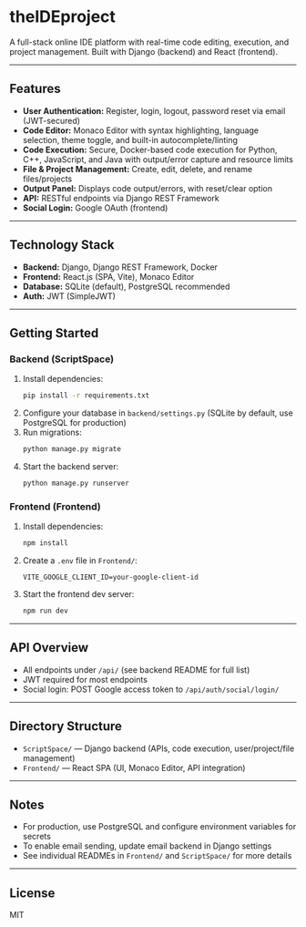 # theIDEproject

A full-stack online IDE platform with real-time code editing, execution, and project management. Built with Django (backend) and React (frontend).

---

## Features

- **User Authentication:** Register, login, logout, password reset via email (JWT-secured)
- **Code Editor:** Monaco Editor with syntax highlighting, language selection, theme toggle, and built-in autocomplete/linting
- **Code Execution:** Secure, Docker-based code execution for Python, C++, JavaScript, and Java with output/error capture and resource limits
- **File & Project Management:** Create, edit, delete, and rename files/projects
- **Output Panel:** Displays code output/errors, with reset/clear option
- **API:** RESTful endpoints via Django REST Framework
- **Social Login:** Google OAuth (frontend)

---

## Technology Stack
- **Backend:** Django, Django REST Framework, Docker
- **Frontend:** React.js (SPA, Vite), Monaco Editor
- **Database:** SQLite (default), PostgreSQL recommended
- **Auth:** JWT (SimpleJWT)

---

## Getting Started

### Backend (ScriptSpace)
1. Install dependencies:
   ```sh
   pip install -r requirements.txt
   ```
2. Configure your database in `backend/settings.py` (SQLite by default, use PostgreSQL for production)
3. Run migrations:
   ```sh
   python manage.py migrate
   ```
4. Start the backend server:
   ```sh
   python manage.py runserver
   ```

### Frontend (Frontend)
1. Install dependencies:
   ```sh
   npm install
   ```
2. Create a `.env` file in `Frontend/`:
   ```env
   VITE_GOOGLE_CLIENT_ID=your-google-client-id
   ```
3. Start the frontend dev server:
   ```sh
   npm run dev
   ```

---

## API Overview
- All endpoints under `/api/` (see backend README for full list)
- JWT required for most endpoints
- Social login: POST Google access token to `/api/auth/social/login/`

---

## Directory Structure
- `ScriptSpace/` — Django backend (APIs, code execution, user/project/file management)
- `Frontend/` — React SPA (UI, Monaco Editor, API integration)

---

## Notes
- For production, use PostgreSQL and configure environment variables for secrets
- To enable email sending, update email backend in Django settings
- See individual READMEs in `Frontend/` and `ScriptSpace/` for more details

---

## License
MIT
